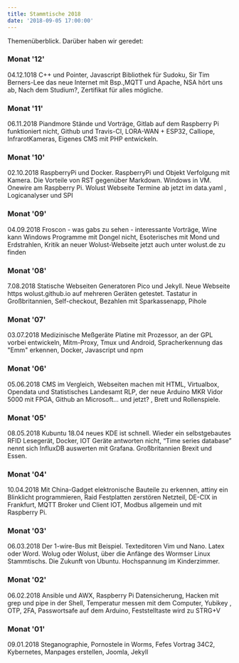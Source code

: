 ```yaml
---
title: Stammtische 2018
date: '2018-09-05 17:00:00'
---
```


Themenüberblick. Darüber haben wir geredet:

### Monat '12'
04.12.1018 C++ und Pointer, Javascript Bibliothek für Sudoku, Sir Tim Berners-Lee das neue Internet mit Bsp.,MQTT und Apache, NSA hört uns ab, Nach dem Studium?, Zertifikat für alles mögliche.

### Monat '11'
06.11.2018 Piandmore Stände und Vorträge, Gitlab auf dem Raspberry Pi funktioniert nicht, Github und Travis-CI, LORA-WAN + ESP32, Calliope, InfrarotKameras, Eigenes CMS mit PHP entwickeln.

### Monat '10'
02.10.2018 RaspberryPi und Docker. RaspberryPi und Objekt Verfolgung mit Kamera. Die Vorteile von RST gegenüber Markdown. Windows in VM. Onewire am Raspberry Pi. Wolust Webseite Termine ab jetzt im data.yaml , Logicanalyser und SPI

### Monat '09'
04.09.2018 Froscon - was gabs zu sehen - interessante Vorträge, Wine kann Windows Programme mit Dongel nicht, Esoterisches mit Mond und Erdstrahlen, Kritik an neuer Wolust-Webseite jetzt auch unter wolust.de zu finden

### Monat '08'
7.08.2018 Statische Webseiten Generatoren Pico und Jekyll. Neue Webseite https wolust.github.io auf mehreren Geräten getestet. Tastatur in Großbritannien, Self-checkout, Bezahlen mit Sparkassenapp, Pihole

### Monat '07'
03.07.2018 Medizinische Meßgeräte Platine mit Prozessor, an der GPL vorbei entwickeln, Mitm-Proxy, Tmux und Android, Spracherkennung das \"Emm\" erkennen, Docker, Javascript und npm

### Monat '06'
05.06.2018 CMS im Vergleich, Webseiten machen mit HTML, Virtualbox, Opendata und Statistisches Landesamt RLP, der neue Arduino MKR Vidor 5000 mit FPGA, Github an Microsoft… und jetzt? , Brett und Rollenspiele.

### Monat '05'
08.05.2018 Kubuntu 18.04 neues KDE ist schnell. Wieder ein selbstgebautes RFID Lesegerät, Docker,  IOT Geräte antworten nicht, “Time series database” nennt sich InfluxDB auswerten mit Grafana. Großbritannien Brexit und Essen.

### Monat '04'
10.04.2018 Mit China-Gadget elektronische Bauteile zu erkennen, attiny ein Blinklicht programmieren, Raid Festplatten zerstören Netzteil, DE-CIX in Frankfurt, MQTT Broker und Client IOT, Modbus allgemein und mit Raspberry Pi.

### Monat '03'
06.03.2018 Der 1-wire-Bus mit Beispiel. Texteditoren Vim und Nano. Latex oder Word. Wolug oder Wolust, über die Anfänge des Wormser Linux Stammtischs. Die Zukunft von Ubuntu. Hochspannung im Kinderzimmer.

### Monat '02'
06.02.2018  Ansible und AWX, Raspberry Pi Datensicherung, Hacken mit grep
und pipe in der Shell, Temperatur messen mit dem Computer, Yubikey , OTP,
2FA, Passwortsafe auf dem Arduino,  Feststelltaste wird zu STRG+V

### Monat '01'
09.01.2018 Steganographie, Pornostele in Worms,  Fefes Vortrag 34C2, 
Kybernetes,  Manpages erstellen,  Joomla,  Jekyll
